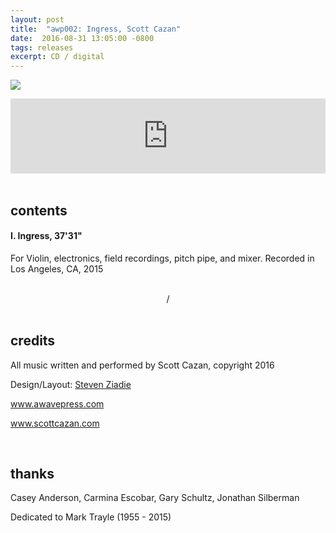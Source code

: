 ```yaml
---
layout: post
title:  "awp002: Ingress, Scott Cazan"
date:  2016-08-31 13:05:00 -0800
tags: releases
excerpt: CD / digital
---
```




![]({{site.url}}/assets/ingress_cover.jpg)


<iframe style="border: 0; width: 100%; height: 120px;" src="https://bandcamp.com/EmbeddedPlayer/album=218257934/size=large/bgcol=ffffff/linkcol=0687f5/tracklist=false/artwork=small/transparent=true/" seamless><a href="http://awavepress.bandcamp.com/album/ingress">Ingress by Scott Cazan</a></iframe>
<br/>
<br/>

## contents

#### I. Ingress, 37'31"

For Violin, electronics, field recordings, pitch pipe, and mixer. Recorded in Los Angeles, CA, 2015

<br/>
<center>/</center>

<br/>

## credits

All music written and performed by Scott Cazan, copyright 2016

Design/Layout: [Steven Ziadie](http://estzi.com/)

www.awavepress.com

www.scottcazan.com

<br/>

## thanks

Casey Anderson, Carmina Escobar, Gary Schultz, Jonathan Silberman

Dedicated to Mark Trayle (1955 - 2015)
